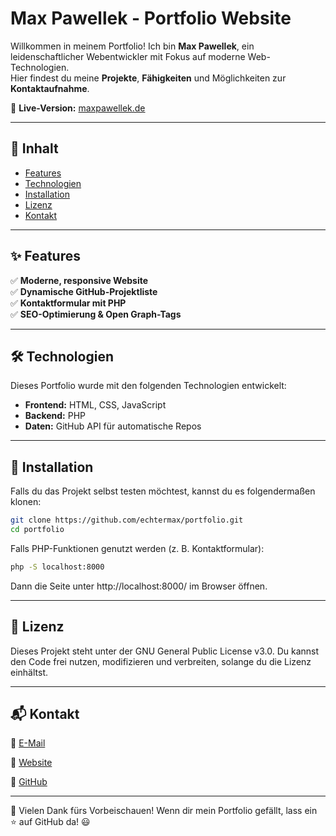 # Max Pawellek - Portfolio Website

Willkommen in meinem Portfolio! Ich bin **Max Pawellek**, ein leidenschaftlicher Webentwickler mit Fokus auf moderne Web-Technologien.  
Hier findest du meine **Projekte**, **Fähigkeiten** und Möglichkeiten zur **Kontaktaufnahme**.

🔗 **Live-Version:** [maxpawellek.de](https://www.maxpawellek.de)

---

## 📂 Inhalt
- [Features](#-features)
- [Technologien](#-technologien)
- [Installation](#-installation)
- [Lizenz](#-lizenz)
- [Kontakt](#-kontakt)

---

## ✨ Features
✅ **Moderne, responsive Website**  
✅ **Dynamische GitHub-Projektliste**  
✅ **Kontaktformular mit PHP**  
✅ **SEO-Optimierung & Open Graph-Tags**

---

## 🛠 Technologien
Dieses Portfolio wurde mit den folgenden Technologien entwickelt:

- **Frontend:** HTML, CSS, JavaScript
- **Backend:** PHP
- **Daten:** GitHub API für automatische Repos

---

## 🚀 Installation
Falls du das Projekt selbst testen möchtest, kannst du es folgendermaßen klonen:

```bash
git clone https://github.com/echtermax/portfolio.git
cd portfolio
```

Falls PHP-Funktionen genutzt werden (z. B. Kontaktformular):

```bash
php -S localhost:8000
```

Dann die Seite unter http://localhost:8000/ im Browser öffnen.

---

## 📜 Lizenz

Dieses Projekt steht unter der GNU General Public License v3.0.
Du kannst den Code frei nutzen, modifizieren und verbreiten, solange du die Lizenz einhältst.

---

## 📬 Kontakt

📧 [E-Mail](mailto:info@maxpawellek.de)

🔗 [Website](https://www.maxpawellek.de)

🐙 [GitHub](https://github.com/echtermax)

---

🚀 Vielen Dank fürs Vorbeischauen! Wenn dir mein Portfolio gefällt, lass ein ⭐ auf GitHub da! 😃
